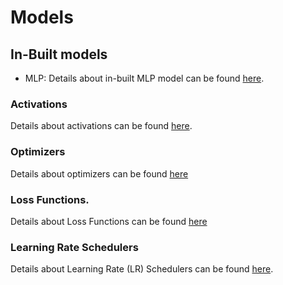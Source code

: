# Models

## In-Built models

- MLP: Details about in-built MLP model can be found [here](in_built/mlp.md).


### Activations

Details about activations can be found [here](activations.md).

### Optimizers

Details about optimizers can be found [here](optimizers.md)

### Loss Functions. 

Details about Loss Functions can be found [here](loss_functions.md)

### Learning Rate Schedulers

Details about Learning Rate (LR) Schedulers can be found [here](lr_schedulers.md).